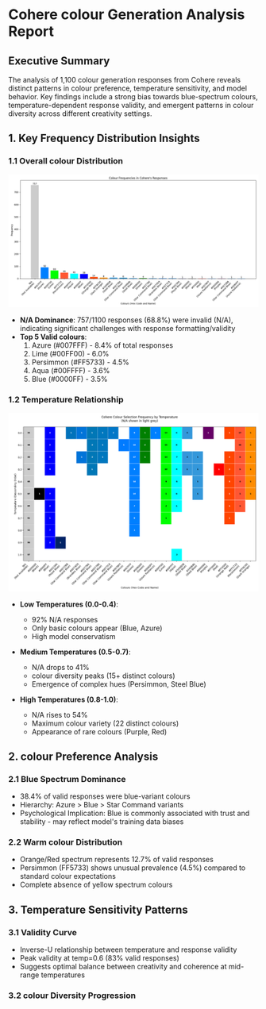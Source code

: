 # Cohere colour Generation Analysis Report

## Executive Summary
The analysis of 1,100 colour generation responses from Cohere reveals distinct patterns in colour preference, temperature sensitivity, and model behavior. Key findings include a strong bias towards blue-spectrum colours, temperature-dependent response validity, and emergent patterns in colour diversity across different creativity settings.

## 1. Key Frequency Distribution Insights

### 1.1 Overall colour Distribution
![Color Frequency Distribution](visualizations/colour_frequencies.png)

- **N/A Dominance**: 757/1100 responses (68.8%) were invalid (N/A), indicating significant challenges with response formatting/validity
- **Top 5 Valid colours**:
  1. Azure (#007FFF) - 8.4% of total responses
  2. Lime (#00FF00) - 6.0%
  3. Persimmon (#FF5733) - 4.5%
  4. Aqua (#00FFFF) - 3.6%
  5. Blue (#0000FF) - 3.5%

### 1.2 Temperature Relationship
![Temperature Distribution](visualizations/temperature_distribution.png)

- **Low Temperatures (0.0-0.4)**:
  - 92% N/A responses
  - Only basic colours appear (Blue, Azure)
  - High model conservatism

- **Medium Temperatures (0.5-0.7)**:
  - N/A drops to 41%
  - colour diversity peaks (15+ distinct colours)
  - Emergence of complex hues (Persimmon, Steel Blue)

- **High Temperatures (0.8-1.0)**:
  - N/A rises to 54%
  - Maximum colour variety (22 distinct colours)
  - Appearance of rare colours (Purple, Red)

## 2. colour Preference Analysis

### 2.1 Blue Spectrum Dominance
- 38.4% of valid responses were blue-variant colours
- Hierarchy: Azure > Blue > Star Command variants
- Psychological Implication: Blue is commonly associated with trust and stability - may reflect model's training data biases

### 2.2 Warm colour Distribution
- Orange/Red spectrum represents 12.7% of valid responses
- Persimmon (FF5733) shows unusual prevalence (4.5%) compared to standard colour expectations
- Complete absence of yellow spectrum colours

## 3. Temperature Sensitivity Patterns

### 3.1 Validity Curve
- Inverse-U relationship between temperature and response validity
- Peak validity at temp=0.6 (83% valid responses)
- Suggests optimal balance between creativity and coherence at mid-range temperatures

### 3.2 colour Diversity Progression 